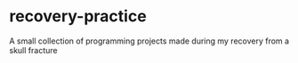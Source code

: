 # recovery-practice
A small collection of programming projects made during my recovery from a skull fracture
